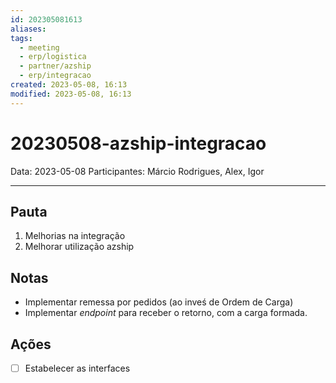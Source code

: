 ```yaml
---
id: 202305081613
aliases: 
tags:
  - meeting
  - erp/logistica
  - partner/azship
  - erp/integracao
created: 2023-05-08, 16:13
modified: 2023-05-08, 16:13
---
```

# 20230508-azship-integracao

Data: 2023-05-08
Participantes: Márcio Rodrigues, Alex, Igor

---

## Pauta

1. Melhorias na integração
2. Melhorar utilização azship

## Notas

- Implementar remessa por pedidos (ao inveś de Ordem de Carga)
- Implementar _endpoint_ para receber o retorno, com a carga formada.

## Ações

- [ ] Estabelecer as interfaces